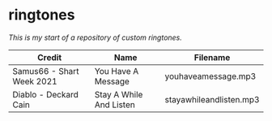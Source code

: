 # ringtones

*This is my start of a repository of custom ringtones.*

Credit|Name|Filename
------|----|--------
Samus66 - Shart Week 2021|You Have A Message|youhaveamessage.mp3
Diablo - Deckard Cain |Stay A While And Listen|stayawhileandlisten.mp3
